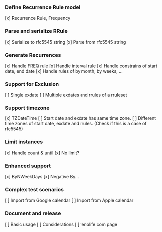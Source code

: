 ### Define Recurrence Rule model
[x] Recurrence Rule, Frequency
### Parse and serialize RRule
[x] Serialize to rfc5545 string
[x] Parse from rfc5545 string
### Generate Recurrences
[x] Handle FREQ rule
[x] Handle interval rule
[x] Handle constrains of start date, end date
[x] Handle rules of by month, by weeks, ...
### Support for Exclusion
[ ] Single exdate
[ ] Multiple exdates and rrules of a rruleset
### Support timezone
[x] TZDateTime
[ ] Start date and exdate has same time zone.
[ ] Different time zones of start date, exdate and rrules. (Check if this is a case of rfc5545)
### Limit instances
[x] Handle count & until
[x] No limit?
### Enhanced support
[x] ByNWeekDays
[x] Negative By...
### Complex test scenarios
[ ] Import from Google calendar
[ ] Import from Apple calendar
### Document and release
[ ] Basic usage
[ ] Considerations
[ ] tenolife.com page